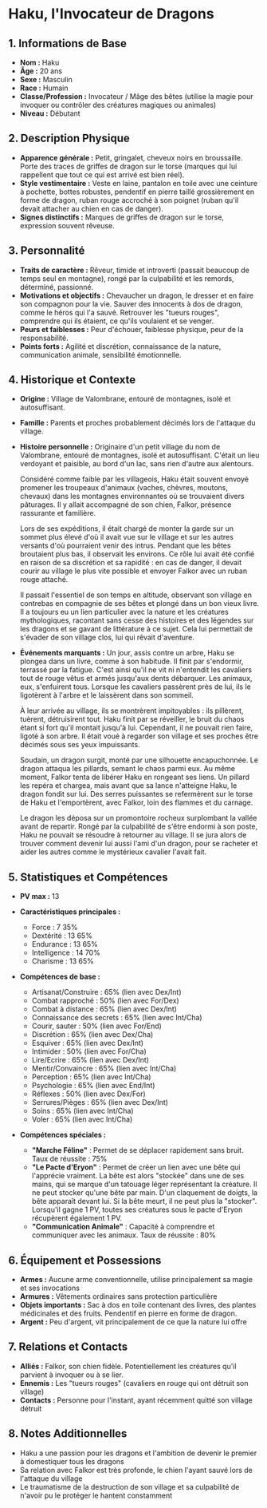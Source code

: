 # Haku, l'Invocateur de Dragons

## 1. Informations de Base
- **Nom :** Haku
- **Âge :** 20 ans
- **Sexe :** Masculin
- **Race :** Humain
- **Classe/Profession :** Invocateur / Mâge des bêtes (utilise la magie pour invoquer ou contrôler des créatures magiques ou animales)
- **Niveau :** Débutant

## 2. Description Physique
- **Apparence générale :** Petit, gringalet, cheveux noirs en broussaille. Porte des traces de griffes de dragon sur le torse (marques qui lui rappellent que tout ce qui est arrivé est bien réel).
- **Style vestimentaire :** Veste en laine, pantalon en toile avec une ceinture à pochette, bottes robustes, pendentif en pierre taillé grossièrement en forme de dragon, ruban rouge accroché à son poignet (ruban qu'il devait attacher au chien en cas de danger).
- **Signes distinctifs :** Marques de griffes de dragon sur le torse, expression souvent rêveuse.

## 3. Personnalité
- **Traits de caractère :** Rêveur, timide et introverti (passait beaucoup de temps seul en montagne), rongé par la culpabilité et les remords, déterminé, passionné.
- **Motivations et objectifs :** Chevaucher un dragon, le dresser et en faire son compagnon pour la vie. Sauver des innocents à dos de dragon, comme le héros qui l'a sauvé. Retrouver les "tueurs rouges", comprendre qui ils étaient, ce qu'ils voulaient et se venger.
- **Peurs et faiblesses :** Peur d'échouer, faiblesse physique, peur de la responsabilité.
- **Points forts :** Agilité et discrétion, connaissance de la nature, communication animale, sensibilité émotionnelle.

## 4. Historique et Contexte
- **Origine :** Village de Valombrane, entouré de montagnes, isolé et autosuffisant.
- **Famille :** Parents et proches probablement décimés lors de l'attaque du village.
- **Histoire personnelle :** Originaire d'un petit village du nom de Valombrane, entouré de montagnes, isolé et autosuffisant. C'était un lieu verdoyant et paisible, au bord d'un lac, sans rien d'autre aux alentours.

  Considéré comme faible par les villageois, Haku était souvent envoyé promener les troupeaux d'animaux (vaches, chèvres, moutons, chevaux) dans les montagnes environnantes où se trouvaient divers pâturages. Il y allait accompagné de son chien, Falkor, présence rassurante et familière.
  
  Lors de ses expéditions, il était chargé de monter la garde sur un sommet plus élevé d'où il avait vue sur le village et sur les autres versants d'où pourraient venir des intrus. Pendant que les bêtes broutaient plus bas, il observait les environs. Ce rôle lui avait été confié en raison de sa discrétion et sa rapidité : en cas de danger, il devait courir au village le plus vite possible et envoyer Falkor avec un ruban rouge attaché.
  
  Il passait l'essentiel de son temps en altitude, observant son village en contrebas en compagnie de ses bêtes et plongé dans un bon vieux livre. Il a toujours eu un lien particulier avec la nature et les créatures mythologiques, racontant sans cesse des histoires et des légendes sur les dragons et se gavant de littérature à ce sujet. Cela lui permettait de s'évader de son village clos, lui qui rêvait d'aventure.

- **Événements marquants :** Un jour, assis contre un arbre, Haku se plongea dans un livre, comme à son habitude. Il finit par s'endormir, terrassé par la fatigue. C'est ainsi qu'il ne vit ni n'entendit les cavaliers tout de rouge vêtus et armés jusqu'aux dents débarquer. Les animaux, eux, s'enfuirent tous. Lorsque les cavaliers passèrent près de lui, ils le ligotèrent à l'arbre et le laissèrent dans son sommeil.

  À leur arrivée au village, ils se montrèrent impitoyables : ils pillèrent, tuèrent, détruisirent tout. Haku finit par se réveiller, le bruit du chaos étant si fort qu'il montait jusqu'à lui. Cependant, il ne pouvait rien faire, ligoté à son arbre. Il était voué à regarder son village et ses proches être décimés sous ses yeux impuissants.
  
  Soudain, un dragon surgit, monté par une silhouette encapuchonnée. Le dragon attaqua les pillards, semant le chaos parmi eux. Au même moment, Falkor tenta de libérer Haku en rongeant ses liens. Un pillard les repéra et chargea, mais avant que sa lance n'atteigne Haku, le dragon fondit sur lui. Des serres puissantes se refermèrent sur le torse de Haku et l'emportèrent, avec Falkor, loin des flammes et du carnage.
  
  Le dragon les déposa sur un promontoire rocheux surplombant la vallée avant de repartir. Rongé par la culpabilité de s'être endormi à son poste, Haku ne pouvait se résoudre à retourner au village. Il se jura alors de trouver comment devenir lui aussi l'ami d'un dragon, pour se racheter et aider les autres comme le mystérieux cavalier l'avait fait.

## 5. Statistiques et Compétences
- **PV max :** 13

- **Caractéristiques principales :**
  - Force : 7 35%
  - Dextérité : 13 65%
  - Endurance : 13 65%
  - Intelligence : 14 70%
  - Charisme : 13 65%

- **Compétences de base :**
  - Artisanat/Construire : 65% (lien avec Dex/Int)
  - Combat rapproché : 50% (lien avec For/Dex)
  - Combat à distance : 65% (lien avec Dex/Int)
  - Connaissance des secrets : 65% (lien avec Int/Cha)
  - Courir, sauter : 50% (lien avec For/End)
  - Discrétion : 65% (lien avec Dex/Cha)
  - Esquiver : 65% (lien avec Dex/Int)
  - Intimider : 50% (lien avec For/Cha)
  - Lire/Ecrire : 65% (lien avec Dex/Int)
  - Mentir/Convaincre : 65% (lien avec Int/Cha)
  - Perception : 65% (lien avec Int/Cha)
  - Psychologie : 65% (lien avec End/Int)
  - Réflexes : 50% (lien avec Dex/For)
  - Serrures/Pièges : 65% (lien avec Dex/Int)
  - Soins : 65% (lien avec Int/Cha)
  - Voler : 65% (lien avec Int/Cha)

- **Compétences spéciales :**
  - **"Marche Féline"** : Permet de se déplacer rapidement sans bruit. Taux de réussite : 75%
  - **"Le Pacte d'Eryon"** : Permet de créer un lien avec une bête qui l'apprécie vraiment. La bête est alors "stockée" dans une de ses mains, qui se marque d'un tatouage léger représentant la créature. Il ne peut stocker qu'une bête par main. D'un claquement de doigts, la bête apparaît devant lui. Si la bête meurt, il ne peut plus la "stocker". Lorsqu'il gagne 1 PV, toutes ses créatures sous le pacte d'Eryon récupèrent également 1 PV.
  - **"Communication Animale"** : Capacité à comprendre et communiquer avec les animaux. Taux de réussite : 80%

## 6. Équipement et Possessions
- **Armes :** Aucune arme conventionnelle, utilise principalement sa magie et ses invocations
- **Armures :** Vêtements ordinaires sans protection particulière
- **Objets importants :** Sac à dos en toile contenant des livres, des plantes médicinales et des fruits. Pendentif en pierre en forme de dragon.
- **Argent :** Peu d'argent, vit principalement de ce que la nature lui offre

## 7. Relations et Contacts
- **Alliés :** Falkor, son chien fidèle. Potentiellement les créatures qu'il parvient à invoquer ou à se lier.
- **Ennemis :** Les "tueurs rouges" (cavaliers en rouge qui ont détruit son village)
- **Contacts :** Personne pour l'instant, ayant récemment quitté son village détruit

## 8. Notes Additionnelles
- Haku a une passion pour les dragons et l'ambition de devenir le premier à domestiquer tous les dragons
- Sa relation avec Falkor est très profonde, le chien l'ayant sauvé lors de l'attaque du village
- Le traumatisme de la destruction de son village et sa culpabilité de n'avoir pu le protéger le hantent constamment